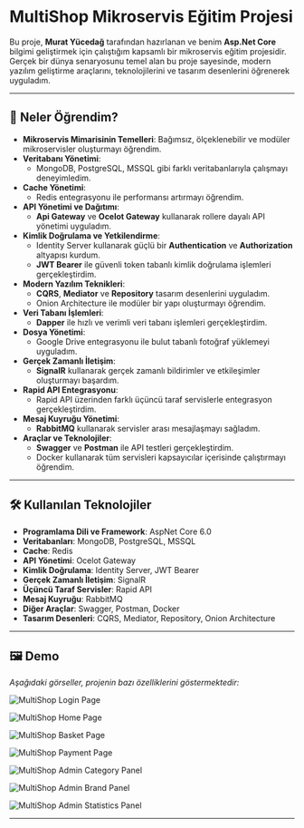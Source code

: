 # MultiShop Mikroservis Eğitim Projesi

Bu proje, **Murat Yücedağ** tarafından hazırlanan ve benim **Asp.Net Core** bilgimi geliştirmek için çalıştığım kapsamlı bir mikroservis eğitim projesidir. Gerçek bir dünya senaryosunu temel alan bu proje sayesinde, modern yazılım geliştirme araçlarını, teknolojilerini ve tasarım desenlerini öğrenerek uyguladım.

---

## 🚀 Neler Öğrendim?

- **Mikroservis Mimarisinin Temelleri**: Bağımsız, ölçeklenebilir ve modüler mikroservisler oluşturmayı öğrendim.
- **Veritabanı Yönetimi**:
  - MongoDB, PostgreSQL, MSSQL gibi farklı veritabanlarıyla çalışmayı deneyimledim.
- **Cache Yönetimi**:
  - Redis entegrasyonu ile performansı artırmayı öğrendim.
- **API Yönetimi ve Dağıtımı**:
  - **Api Gateway** ve **Ocelot Gateway** kullanarak rollere dayalı API yönetimi uyguladım.
- **Kimlik Doğrulama ve Yetkilendirme**:
  - Identity Server kullanarak güçlü bir **Authentication** ve **Authorization** altyapısı kurdum.
  - **JWT Bearer** ile güvenli token tabanlı kimlik doğrulama işlemleri gerçekleştirdim.
- **Modern Yazılım Teknikleri**:
  - **CQRS**, **Mediator** ve **Repository** tasarım desenlerini uyguladım.
  - Onion Architecture ile modüler bir yapı oluşturmayı öğrendim.
- **Veri Tabanı İşlemleri**:
  - **Dapper** ile hızlı ve verimli veri tabanı işlemleri gerçekleştirdim.
- **Dosya Yönetimi**:
  - Google Drive entegrasyonu ile bulut tabanlı fotoğraf yüklemeyi uyguladım.
- **Gerçek Zamanlı İletişim**:
  - **SignalR** kullanarak gerçek zamanlı bildirimler ve etkileşimler oluşturmayı başardım.
- **Rapid API Entegrasyonu**:
  - Rapid API üzerinden farklı üçüncü taraf servislerle entegrasyon gerçekleştirdim.
- **Mesaj Kuyruğu Yönetimi**:
  - **RabbitMQ** kullanarak servisler arası mesajlaşmayı sağladım.
- **Araçlar ve Teknolojiler**:
  - **Swagger** ve **Postman** ile API testleri gerçekleştirdim.
  - Docker kullanarak tüm servisleri kapsayıcılar içerisinde çalıştırmayı öğrendim.

---

## 🛠 Kullanılan Teknolojiler

- **Programlama Dili ve Framework**: AspNet Core 6.0
- **Veritabanları**: MongoDB, PostgreSQL, MSSQL
- **Cache**: Redis
- **API Yönetimi**: Ocelot Gateway
- **Kimlik Doğrulama**: Identity Server, JWT Bearer
- **Gerçek Zamanlı İletişim**: SignalR
- **Üçüncü Taraf Servisler**: Rapid API
- **Mesaj Kuyruğu**: RabbitMQ
- **Diğer Araçlar**: Swagger, Postman, Docker
- **Tasarım Desenleri**: CQRS, Mediator, Repository, Onion Architecture

---

## 🖼 Demo

_Aşağıdaki görseller, projenin bazı özelliklerini göstermektedir:_

![MultiShop Login Page](https://github.com/user-attachments/assets/139f1637-5c2c-412a-a0b9-494fc181cde8)

![MultiShop Home Page](https://github.com/user-attachments/assets/68d5d24e-7035-4ccb-a605-ee14e4bd5069)

![MultiShop Basket Page](https://github.com/user-attachments/assets/b0365520-53ce-459c-a575-4055294d6fe4)

![MultiShop Payment Page](https://github.com/user-attachments/assets/5aef2629-d719-44f1-864a-0ddae9ac16b8)

![MultiShop Admin Category Panel](https://github.com/user-attachments/assets/44a3f32a-331d-447c-89fd-f12df8191730)

![MultiShop Admin Brand Panel](https://github.com/user-attachments/assets/4dd8b1f7-fe99-4f9d-a8c3-c57e5a671f18)

![MultiShop Admin Statistics Panel](https://github.com/user-attachments/assets/26b97101-f147-417b-aaf9-fea7284ff7f0)





---

